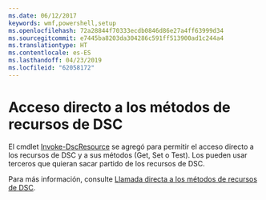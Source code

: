 ```yaml
---
ms.date: 06/12/2017
keywords: wmf,powershell,setup
ms.openlocfilehash: 72a28844f70333ecdb0846d86e27a4ff63999d34
ms.sourcegitcommit: e7445ba8203da304286c591ff513900ad1c244a4
ms.translationtype: HT
ms.contentlocale: es-ES
ms.lasthandoff: 04/23/2019
ms.locfileid: "62058172"
---
```

# <a name="direct-access-to-dsc-resource-methods"></a>Acceso directo a los métodos de recursos de DSC


El cmdlet [Invoke-DscResource](https://technet.microsoft.com/library/mt517869.aspx) se agregó para permitir el acceso directo a los recursos de DSC y a sus métodos (Get, Set o Test). Los pueden usar terceros que quieran sacar partido de los recursos de DSC.

Para más información, consulte [Llamada directa a los métodos de recursos de DSC](https://msdn.microsoft.com/powershell/dsc/directcallresource).
